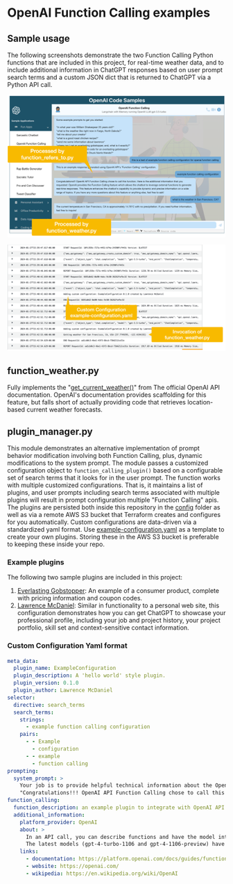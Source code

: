 # OpenAI Function Calling examples

## Sample usage

The following screenshots demonstrate the two Function Calling Python functions that are included in this project, for real-time weather data, and to include additional information in ChatGPT responses based on user prompt search terms and a custom JSON dict that is returned to ChatGPT via a Python API call.

![Terraform init](https://raw.githubusercontent.com/FullStackWithLawrence/aws-openai/main/doc/img/openai-function-calling-example.png "Function Calling example")

![Terraform init](https://raw.githubusercontent.com/FullStackWithLawrence/aws-openai/main/doc/img/openai-function-calling-cloudwatch.png "Function Calling Cloudwatch")

## function_weather.py

Fully implements the "[get_current_weather()](https://platform.openai.com/docs/guides/function-calling)" from The official OpenAI API documentation. OpenAI's documentation provides scaffolding for this feature, but falls short of actually providing code that retrieves location-based current weather forecasts.

## plugin_manager.py

This module demonstrates an alternative implementation of prompt behavior modification involving both Function Calling, plus, dynamic modifications to the system prompt. The module passes a customized configuration object to `function_calling_plugin()` based on a configurable set of search terms that it looks for in the user prompt. The function works with multiple customized configurations. That is, it maintains a list of plugins, and user prompts including search terms associated with multiple plugins will result in prompt configuration multiple "Function Calling" apis. The plugins are persisted both inside this repository in the [config](./plugins/) folder as well as via a remote AWS S3 bucket that Terraform creates and configures for you automatically. Custom configurations are data-driven via a standardized yaml format. Use [example-configuration.yaml](./plugins/example-configuration.yaml) as a template to create your own plugins. Storing these in the AWS S3 bucket is preferable to keeping these inside your repo.

### Example plugins

The following two sample plugins are included in this project:

1. [Everlasting Gobstopper](./plugins/everlasting-gobstopper.yaml): An example of a consumer product, complete with pricing information and coupon codes.
2. [Lawrence McDaniel](./plugins/lawrence-mcdaniel.yaml): Similar in functionality to a personal web site, this configuration demonstrates how you can get ChatGPT to showcase your professional profile, including your job and project history, your project portfolio, skill set and context-sensitive contact information.

### Custom Configuration Yaml format

```yaml
meta_data:
  plugin_name: ExampleConfiguration
  plugin_description: A 'hello world' style plugin.
  plugin_version: 0.1.0
  plugin_author: Lawrence McDaniel
selector:
  directive: search_terms
  search_terms:
    strings:
      - example function calling configuration
    pairs:
      - - Example
        - configuration
      - - example
        - function calling
prompting:
  system_prompt: >
    Your job is to provide helpful technical information about the OpenAI API Function Calling feature. You should include the following information in your response:
    "Congratulations!!! OpenAI API Function Calling chose to call this function. Here is the additional information that you requested:"
function_calling:
  function_description: an example plugin to integrate with OpenAI API Function Calling additional information function, in this module.
  additional_information:
    platform_provider: OpenAI
    about: >
      In an API call, you can describe functions and have the model intelligently choose to output a JSON object containing arguments to call one or many functions. The Chat Completions API does not call the function; instead, the model generates JSON that you can use to call the function in your code.
      The latest models (gpt-4-turbo-1106 and gpt-4-1106-preview) have been trained to both detect when a function should to be called (depending on the input) and to respond with JSON that adheres to the function signature more closely than previous models. With this capability also comes potential risks. We strongly recommend building in user confirmation flows before taking actions that impact the world on behalf of users (sending an email, posting something online, making a purchase, etc).
    links:
      - documentation: https://platform.openai.com/docs/guides/function-calling
      - website: https://openai.com/
      - wikipedia: https://en.wikipedia.org/wiki/OpenAI
```
